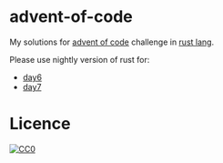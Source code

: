 # advent-of-code

My solutions for [advent of code](http://adventofcode.com/) challenge in 
[rust lang](https://www.rust-lang.org/).

Please use nightly version of rust for:
* [day6](./day6/)
* [day7](./day7/)

# Licence
[![CC0](http://i.creativecommons.org/p/zero/1.0/88x31.png)](LICENCE)